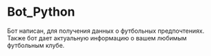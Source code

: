 # Bot_Python
Бот написан, для получения данных о футбольных предпочтениях. Также бот дает актуальную информацию о вашем любимым футбольным клубе.
